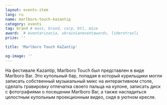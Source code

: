 ```yaml
---
layout: events-item
lang: ru
name: marlboro-touch-kazantip
category: events
tag: brand # mass, brand, corp, btl, mice
award:  # eventarizacia, ukrainianeventawards, liderotrasli
prize: ''

title: 'Marlboro Touch KaZantip'

og-image: ''
---
```


На фестивале Kazantip, Marlboro Touch был представлен в виде Marlboro Bar. Это купольный бар, попадая в который курильщики могли записать собственный музыкальный микс на интерактивном столе, сделать гравировку отпечатка своего  пальца на кулоне, записать диск с фотографиями о посещении  Marlboro Bar, а также насладиться целостным купольным проекционным видео, сидя в уютном кресле.

